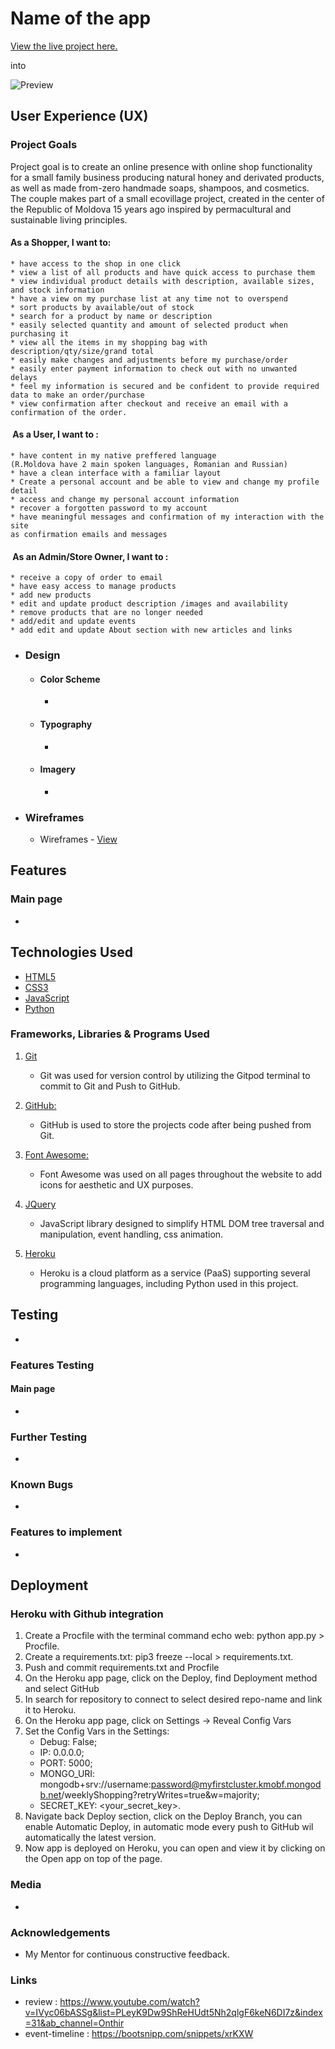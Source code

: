 #  Name of the app

[View the live project here.](https://xm/)

into 

![Preview](/docs/responsive.jpg)

## User Experience (UX)

### Project Goals

Project goal is to create an online presence with online shop functionality for a small family business producing natural honey and derivated products, as well as made from-zero handmade soaps, shampoos, and cosmetics. 
The couple makes part of a small ecovillage project, created in the center of the Republic of Moldova 15 years ago inspired by permacultural and sustainable living principles.


#### As a Shopper, I want to:

	* have access to the shop in one click
	* view a list of all products and have quick access to purchase them
	* view individual product details with description, available sizes, and stock information
	* have a view on my purchase list at any time not to overspend
	* sort products by available/out of stock
	* search for a product by name or description
	* easily selected quantity and amount of selected product when purchasing it
	* view all the items in my shopping bag with description/qty/size/grand total
	* easily make changes and adjustments before my purchase/order
	* easily enter payment information to check out with no unwanted delays
	* feel my information is secured and be confident to provide required data to make an order/purchase
	* view confirmation after checkout and receive an email with a confirmation of the order.

####  As a User, I want to :

    * have content in my native preffered language 
    (R.Moldova have 2 main spoken languages, Romanian and Russian)
    * have a clean interface with a familiar layout
    * Create a personal account and be able to view and change my profile detail
    * access and change my personal account information
    * recover a forgotten password to my account
    * have meaningful messages and confirmation of my interaction with the site 
    as confirmation emails and messages


####  As an Admin/Store Owner, I want to :
    * receive a copy of order to email
	* have easy access to manage products
	* add new products
	* edit and update product description /images and availability
	* remove products that are no longer needed 
    * add/edit and update events
    * add edit and update About section with new articles and links

-   ### Design
    -   #### Color Scheme
        -   
    -   #### Typography
        -   
    -   #### Imagery
        -  

*   ### Wireframes

    -   Wireframes - [View](/docs/wireframes.html)

## Features

### Main page
- 

## Technologies Used

-   [HTML5](https://en.wikipedia.org/wiki/HTML5)
-   [CSS3](https://en.wikipedia.org/wiki/Cascading_Style_Sheets)
-   [JavaScript](https://en.wikipedia.org/wiki/JavaScript)
-   [Python](https://en.wikipedia.org/wiki/Python_(programming_language))


### Frameworks, Libraries & Programs Used

1. [Git](https://git-scm.com/)
    - Git was used for version control by utilizing the Gitpod terminal to commit to Git and Push to GitHub.
2. [GitHub:](https://github.com/)
    - GitHub is used to store the projects code after being pushed from Git.

5. [Font Awesome:](https://fontawesome.com/)
    - Font Awesome was used on all pages throughout the website to add icons for aesthetic and UX purposes.
6. [JQuery](https://en.wikipedia.org/wiki/JQuery)
    - JavaScript library designed to simplify HTML DOM tree traversal and manipulation, event handling, css animation.

9. [Heroku](https://en.wikipedia.org/wiki/Heroku)
    - Heroku is a cloud platform as a service (PaaS) supporting several programming languages, including Python used in this project.


## Testing

-

### Features Testing

#### Main page
- 


### Further Testing

-   


### Known Bugs


- 

### Features to implement

- 

## Deployment

### Heroku with Github integration

1. Create a Procfile with the terminal command echo web: python app.py > Procfile.
2. Create a requirements.txt: pip3 freeze --local > requirements.txt.
3. Push and commit requirements.txt and Procfile
4. On the Heroku app page, click on the Deploy, find Deployment method and select GitHub
5. In search for repository to connect to select desired repo-name and link it to Heroku.
6. On the Heroku app page, click on Settings -> Reveal Config Vars
7. Set the Config Vars in the Settings: 
    - Debug: False; 
    - IP: 0.0.0.0; 
    - PORT: 5000;
    - MONGO_URI: mongodb+srv://username:password@myfirstcluster.kmobf.mongodb.net/weeklyShopping?retryWrites=true&w=majority;
    - SECRET_KEY: <your_secret_key>.
8. Navigate back Deploy section, click on the Deploy Branch, you can enable Automatic Deploy, in automatic mode every push to GitHub wil automatically the latest version.
9. Now app is deployed on Heroku, you can open and view it by clicking on the Open app on top of the page.


    
### Media

-   


### Acknowledgements

-   My Mentor for continuous constructive feedback.


### Links

- review : https://www.youtube.com/watch?v=IVyc06bASSg&list=PLeyK9Dw9ShReHUdt5Nh2qlgF6keN6DI7z&index=31&ab_channel=Onthir
- event-timeline : https://bootsnipp.com/snippets/xrKXW